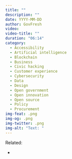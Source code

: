 ```yaml
---
title: ""
description: ""
date: YYYY-MM-DD
author: GovFresh
video: 
video-title: ""
duration: "06:14"
category:
  - Accessibility
  - Artificial intelligence
  - Blockchain
  - Business
  - Civic hacking
  - Customer experience
  - Cybersecurity
  - Data
  - Design
  - Open government
  - Open innovation
  - Open source
  - Policy
  - Procurement
img-feat: .png
img-og: .png
img-twitter: .png
img-alt: "Text: "
---
```


Related:

- []()